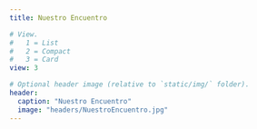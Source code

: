 ```yaml
---
title: Nuestro Encuentro

# View.
#   1 = List
#   2 = Compact
#   3 = Card
view: 3

# Optional header image (relative to `static/img/` folder).
header:
  caption: "Nuestro Encuentro"
  image: "headers/NuestroEncuentro.jpg"
---
```

